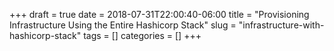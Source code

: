 +++ 
draft = true
date = 2018-07-31T22:00:40-06:00
title = "Provisioning Infrastructure Using the Entire Hashicorp Stack"
slug = "infrastructure-with-hashicorp-stack" 
tags = []
categories = []
+++
